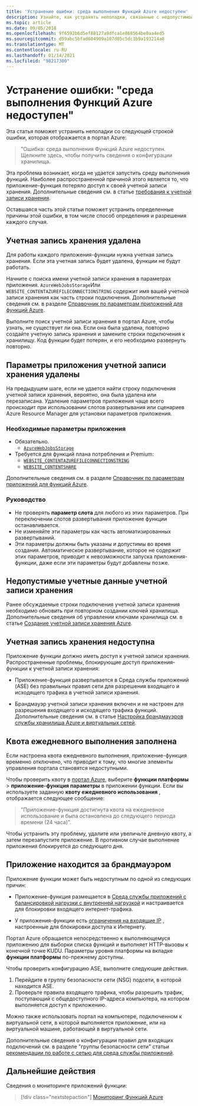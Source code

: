 ```yaml
---
title: 'Устранение ошибки: среда выполнения Функций Azure недоступен'
description: Узнайте, как устранять неполадки, связанные с недопустимой учетной записью хранения.
ms.topic: article
ms.date: 09/05/2018
ms.openlocfilehash: 9f6592b6d5ef88127a9dfca1e868564be0aa4ed5
ms.sourcegitcommit: d59abc5bfad604909a107d05c5dc1b9a193214a8
ms.translationtype: MT
ms.contentlocale: ru-RU
ms.lasthandoff: 01/14/2021
ms.locfileid: "98217300"
---
```

# <a name="troubleshoot-error-azure-functions-runtime-is-unreachable"></a>Устранение ошибки: "среда выполнения Функций Azure недоступен"

Эта статья поможет устранить неполадки со следующей строкой ошибки, которая отображается в портал Azure:

> "Ошибка: среда выполнения Функций Azure недоступен. Щелкните здесь, чтобы получить сведения о конфигурации хранилища.

Эта проблема возникает, когда не удается запустить среду выполнения функций. Наиболее распространенной причиной этого является то, что приложение-функция потеряло доступ к своей учетной записи хранения. Дополнительные сведения см. в статье [требования к учетной записи хранения](storage-considerations.md#storage-account-requirements).

Оставшаяся часть этой статьи поможет устранить определенные причины этой ошибки, в том числе способ определения и разрешения каждого случая.

## <a name="storage-account-was-deleted"></a>Учетная запись хранения удалена

Для работы каждого приложения-функции нужна учетная запись хранения. Если эта учетная запись будет удалена, функции не будут работать.

Начните с поиска имени учетной записи хранения в параметрах приложения. `AzureWebJobsStorage`Или `WEBSITE_CONTENTAZUREFILECONNECTIONSTRING` содержит имя вашей учетной записи хранения как часть строки подключения. Дополнительные сведения см. в разделе [Справочник по параметрам приложений для функций Azure](./functions-app-settings.md#azurewebjobsstorage).

Выполните поиск учетной записи хранения в портал Azure, чтобы узнать, не существует ли она. Если она была удалена, повторно создайте учетную запись хранения и замените строки подключения к хранилищу. Код функции будет потерян, и его необходимо развернуть повторно.

## <a name="storage-account-application-settings-were-deleted"></a>Параметры приложения учетной записи хранения удалены

На предыдущем шаге, если не удается найти строку подключения учетной записи хранения, вероятно, она была удалена или перезаписана. Удаление параметров приложения чаще всего происходит при использовании слотов развертывания или сценариев Azure Resource Manager для установки параметров приложения.

### <a name="required-application-settings"></a>Необходимые параметры приложения

* Обязательно.
    * [`AzureWebJobsStorage`](./functions-app-settings.md#azurewebjobsstorage)
* Требуется для функций плана потребления и Premium:
    * [`WEBSITE_CONTENTAZUREFILECONNECTIONSTRING`](./functions-app-settings.md)
    * [`WEBSITE_CONTENTSHARE`](./functions-app-settings.md)

Дополнительные сведения см. в разделе [Справочник по параметрам приложений для функций Azure](./functions-app-settings.md).

### <a name="guidance"></a>Руководство

* Не проверять **параметр слота** для любого из этих параметров. При переключении слотов развертывания приложение функции останавливается.
* Не изменяйте эти параметры как часть автоматизированных развертываний.
* Эти параметры должны быть указаны и допустимы во время создания. Автоматическое развертывание, которое не содержит этих параметров, приводит к невозможности запуска приложения-функции, даже если эти параметры будут добавлены позже.

## <a name="storage-account-credentials-are-invalid"></a>Недопустимые учетные данные учетной записи хранения

Ранее обсуждаемые строки подключения учетной записи хранения необходимо обновить при повторном создании ключей хранилища. Дополнительные сведения об управлении ключами хранилища см. в статье [Создание учетной записи хранения Azure](../storage/common/storage-account-create.md).

## <a name="storage-account-is-inaccessible"></a>Учетная запись хранения недоступна

Приложение функции должно иметь доступ к учетной записи хранения. Распространенные проблемы, блокирующие доступ приложения-функции к учетной записи хранения:

* Приложение-функция развертывается в Среда службы приложений (ASE) без правильных правил сети для разрешения входящего и исходящего трафика в учетной записи хранения.

* Брандмауэр учетной записи хранения включен и не настроен для разрешения входящего и исходящего трафика функций. Дополнительные сведения см. в статье [Настройка брандмауэров службы хранилища Azure и виртуальных сетей](../storage/common/storage-network-security.md?toc=%2fazure%2fstorage%2ffiles%2ftoc.json).

## <a name="daily-execution-quota-is-full"></a>Квота ежедневного выполнения заполнена

Если настроена квота ежедневного выполнения, приложение-функция временно отключено, что приводит к тому, что многие элементы управления портала становятся недоступными. 

Чтобы проверить квоту в [портал Azure](https://portal.azure.com), выберите **функции платформы**  >  **приложение-функция параметры** в приложении функции. Если вы используете заданную **квоту ежедневного использования** , отображается следующее сообщение:

  > "Приложение-функция достигнута квота на ежедневное использование и была остановлена до следующего периода времени (24 часа)".

Чтобы устранить эту проблему, удалите или увеличьте дневную квоту, а затем перезапустите приложение. В противном случае выполнение приложения блокируется до следующего дня.

## <a name="app-is-behind-a-firewall"></a>Приложение находится за брандмауэром

Приложение функции может быть недоступным по одной из следующих причин:

* Приложение-функция размещается в [Среда службы приложений с балансировкой нагрузки с внутренней нагрузкой](../app-service/environment/create-ilb-ase.md) и настраивается для блокировки входящего интернет-трафика.

* У приложения-функции есть [ограничения на входящие IP](functions-networking-options.md#inbound-access-restrictions) , настроенные для блокировки доступа к Интернету. 

Портал Azure обращается непосредственно к выполняющемуся приложению для выборки списка функций и выполняет HTTP-вызовы к конечной точке KUDU. Параметры уровня платформы на вкладке **функции платформы** по-прежнему доступны.

Чтобы проверить конфигурацию ASE, выполните следующие действия.
1. Перейдите в группу безопасности сети (NSG) подсети, в которой находится ASE.
1. Проверьте правила входящего трафика, чтобы разрешить трафик, поступающий с общедоступного IP-адреса компьютера, на котором выполняется доступ к приложению. 
   
Можно также использовать портал на компьютере, подключенном к виртуальной сети, в которой выполняется приложение, или на виртуальной машине, работающей в виртуальной сети. 

Дополнительные сведения о конфигурации правил для входящих подключений см. в разделе "группы безопасности сети" статьи [рекомендации по работе с сетью для среда службы приложений](../app-service/environment/network-info.md#network-security-groups).

## <a name="next-steps"></a>Дальнейшие действия

Сведения о мониторинге приложений функции:

> [!div class="nextstepaction"]
> [Мониторинг Функций Azure](functions-monitoring.md)
